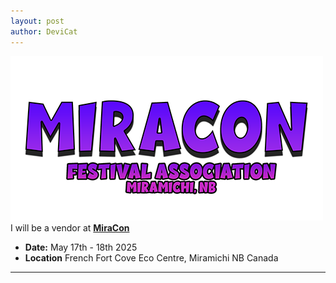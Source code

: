 ```yaml
---
layout: post
author: DeviCat
---
```


![](/img/MiraCon2025.png)
I will be a vendor at **[MiraCon](https://www.miraconfestivals.ca/home)**

<!--card-->

- **Date:** May 17th &#45; 18th 2025
- **Location** French Fort Cove Eco Centre, Miramichi NB Canada

---
